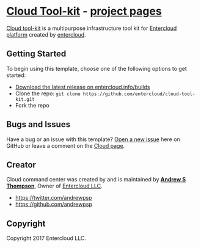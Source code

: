 # [Cloud Tool-kit](http://entercloud.info) - [project pages](http://github.com/entercloud)

[Cloud tool-kit](http://entercloud.info) is a multipurpose infrastructure tool kit for [Entercloud platform](http://entercloud.info/) created by [entercloud](http://entercloud.info).

## Getting Started

To begin using this template, choose one of the following options to get started:
* [Download the latest release on entercloud.info/builds](http://entercloud.info:8080)
* Clone the repo: `git clone https://github.com/entercloud/cloud-tool-kit.git`
* Fork the repo

## Bugs and Issues

Have a bug or an issue with this template? [Open a new issue](https://github.com/entercloud/cloud-tool-kit/issues) here on GitHub or leave a comment on the [Cloud page](http://facebook.com/entercloud).

## Creator

Cloud command center was created by and is maintained by **[Andrew S Thompson](http://facebook.com/mrinternet305)**, Owner of [Entercloud LLC](http://entercloud.info).

* https://twitter.com/andrewpsp
* https://github.com/andrewpsp


## Copyright

Copyright 2017 Entercloud LLC.
